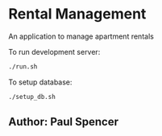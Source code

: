 # Rental Management

An application to manage apartment rentals

To run development server:

```bash
./run.sh
```

To setup database:

```bash
./setup_db.sh
```

## Author: Paul Spencer
